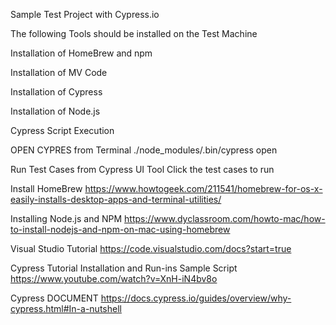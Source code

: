 
Sample Test Project with Cypress.io

The following Tools should be installed on the Test Machine

Installation of HomeBrew and npm

Installation of MV Code

Installation of Cypress

Installation of Node.js




Cypress Script Execution

OPEN CYPRES from Terminal
./node_modules/.bin/cypress open

Run Test Cases from Cypress UI Tool
Click the test cases to run


Install HomeBrew
https://www.howtogeek.com/211541/homebrew-for-os-x-easily-installs-desktop-apps-and-terminal-utilities/

Installing Node.js and NPM
https://www.dyclassroom.com/howto-mac/how-to-install-nodejs-and-npm-on-mac-using-homebrew

Visual Studio Tutorial
https://code.visualstudio.com/docs?start=true

Cypress Tutorial
Installation and Run-ins Sample Script
https://www.youtube.com/watch?v=XnH-iN4bv8o

Cypress DOCUMENT
https://docs.cypress.io/guides/overview/why-cypress.html#In-a-nutshell
